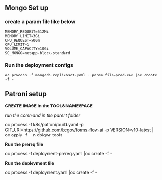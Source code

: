  
 ## Mongo Set up

### create a param file like below 

```
MEMORY_REQUEST=512Mi
MEMORY_LIMIT=3Gi
CPU_REQUEST=500m
CPU_LIMIT=1
VOLUME_CAPACITY=10Gi
SC_MONGO=netapp-block-standard
```

### Run the deployment configs

```
oc process -f mongodb-replicaset.yaml --param-file=prod.env |oc create -f -
```



## Patroni setup



**CREATE IMAGE in the TOOLS NAMESPACE** 

_run the command in the parent folder_

 oc process -f k8s/patroni/build.yaml  -p GIT_URI=https://github.com/bcgov/forms-flow-ai  -p VERSION=v10-latest | oc apply -f - -n ebiqwr-tools

**Run the prereq file**

oc process -f deployment-prereq.yaml |oc create -f -


**Run the deployment file**

oc process -f deployment.yaml |oc create -f -

